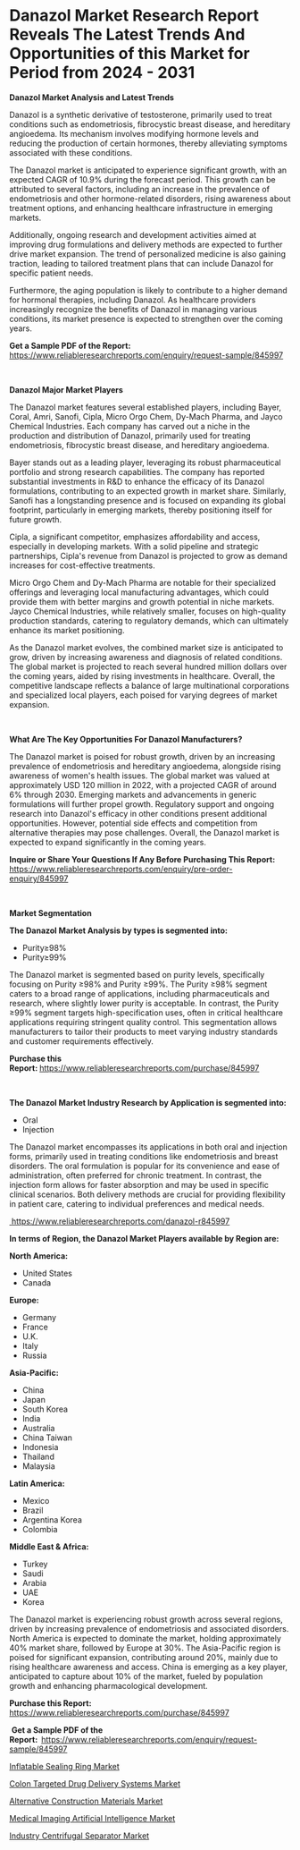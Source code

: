 <p><h1>Danazol Market Research Report Reveals The Latest Trends And Opportunities of this Market for Period from 2024 - 2031</h1></p><p><strong>Danazol Market Analysis and Latest Trends</strong></p>
<p><p>Danazol is a synthetic derivative of testosterone, primarily used to treat conditions such as endometriosis, fibrocystic breast disease, and hereditary angioedema. Its mechanism involves modifying hormone levels and reducing the production of certain hormones, thereby alleviating symptoms associated with these conditions.</p><p>The Danazol market is anticipated to experience significant growth, with an expected CAGR of 10.9% during the forecast period. This growth can be attributed to several factors, including an increase in the prevalence of endometriosis and other hormone-related disorders, rising awareness about treatment options, and enhancing healthcare infrastructure in emerging markets. </p><p>Additionally, ongoing research and development activities aimed at improving drug formulations and delivery methods are expected to further drive market expansion. The trend of personalized medicine is also gaining traction, leading to tailored treatment plans that can include Danazol for specific patient needs. </p><p>Furthermore, the aging population is likely to contribute to a higher demand for hormonal therapies, including Danazol. As healthcare providers increasingly recognize the benefits of Danazol in managing various conditions, its market presence is expected to strengthen over the coming years.</p></p>
<p><strong>Get a Sample PDF of the Report:&nbsp;</strong> <a href="https://www.reliableresearchreports.com/enquiry/request-sample/845997?utm_campaign=38&utm_medium=2&utm_source=Github&utm_content=ia&utm_term=12112024&utm_id=danazol">https://www.reliableresearchreports.com/enquiry/request-sample/845997</a></p>
<p>&nbsp;</p>
<p><strong>Danazol Major Market Players</strong></p>
<p><p>The Danazol market features several established players, including Bayer, Coral, Amri, Sanofi, Cipla, Micro Orgo Chem, Dy-Mach Pharma, and Jayco Chemical Industries. Each company has carved out a niche in the production and distribution of Danazol, primarily used for treating endometriosis, fibrocystic breast disease, and hereditary angioedema.</p><p>Bayer stands out as a leading player, leveraging its robust pharmaceutical portfolio and strong research capabilities. The company has reported substantial investments in R&D to enhance the efficacy of its Danazol formulations, contributing to an expected growth in market share. Similarly, Sanofi has a longstanding presence and is focused on expanding its global footprint, particularly in emerging markets, thereby positioning itself for future growth.</p><p>Cipla, a significant competitor, emphasizes affordability and access, especially in developing markets. With a solid pipeline and strategic partnerships, Cipla's revenue from Danazol is projected to grow as demand increases for cost-effective treatments.</p><p>Micro Orgo Chem and Dy-Mach Pharma are notable for their specialized offerings and leveraging local manufacturing advantages, which could provide them with better margins and growth potential in niche markets. Jayco Chemical Industries, while relatively smaller, focuses on high-quality production standards, catering to regulatory demands, which can ultimately enhance its market positioning.</p><p>As the Danazol market evolves, the combined market size is anticipated to grow, driven by increasing awareness and diagnosis of related conditions. The global market is projected to reach several hundred million dollars over the coming years, aided by rising investments in healthcare. Overall, the competitive landscape reflects a balance of large multinational corporations and specialized local players, each poised for varying degrees of market expansion.</p></p>
<p>&nbsp;</p>
<p><strong>What Are The Key Opportunities For Danazol Manufacturers?</strong></p>
<p><p>The Danazol market is poised for robust growth, driven by an increasing prevalence of endometriosis and hereditary angioedema, alongside rising awareness of women's health issues. The global market was valued at approximately USD 120 million in 2022, with a projected CAGR of around 6% through 2030. Emerging markets and advancements in generic formulations will further propel growth. Regulatory support and ongoing research into Danazol's efficacy in other conditions present additional opportunities. However, potential side effects and competition from alternative therapies may pose challenges. Overall, the Danazol market is expected to expand significantly in the coming years.</p></p>
<p><strong>Inquire or Share Your Questions If Any Before Purchasing This Report:</strong> <a href="https://www.reliableresearchreports.com/enquiry/pre-order-enquiry/845997?utm_campaign=38&utm_medium=2&utm_source=Github&utm_content=ia&utm_term=12112024&utm_id=danazol">https://www.reliableresearchreports.com/enquiry/pre-order-enquiry/845997</a></p>
<p>&nbsp;</p>
<p><strong>Market Segmentation</strong></p>
<p><strong>The Danazol Market Analysis by types is segmented into:</strong></p>
<p><ul><li>Purity≥98%</li><li>Purity≥99%</li></ul></p>
<p><p>The Danazol market is segmented based on purity levels, specifically focusing on Purity ≥98% and Purity ≥99%. The Purity ≥98% segment caters to a broad range of applications, including pharmaceuticals and research, where slightly lower purity is acceptable. In contrast, the Purity ≥99% segment targets high-specification uses, often in critical healthcare applications requiring stringent quality control. This segmentation allows manufacturers to tailor their products to meet varying industry standards and customer requirements effectively.</p></p>
<p><strong>Purchase this Report:&nbsp;</strong><a href="https://www.reliableresearchreports.com/purchase/845997?utm_campaign=38&utm_medium=2&utm_source=Github&utm_content=ia&utm_term=12112024&utm_id=danazol">https://www.reliableresearchreports.com/purchase/845997</a></p>
<p>&nbsp;</p>
<p><strong>The Danazol Market Industry Research by Application is segmented into:</strong></p>
<p><ul><li>Oral</li><li>Injection</li></ul></p>
<p><p>The Danazol market encompasses its applications in both oral and injection forms, primarily used in treating conditions like endometriosis and breast disorders. The oral formulation is popular for its convenience and ease of administration, often preferred for chronic treatment. In contrast, the injection form allows for faster absorption and may be used in specific clinical scenarios. Both delivery methods are crucial for providing flexibility in patient care, catering to individual preferences and medical needs.</p></p>
<p><a href="https://www.reliableresearchreports.com/danazol-r845997?utm_campaign=38&utm_medium=2&utm_source=Github&utm_content=ia&utm_term=12112024&utm_id=danazol">&nbsp;https://www.reliableresearchreports.com/danazol-r845997</a></p>
<p><strong>In terms of Region, the Danazol Market Players available by Region are:</strong></p>
<p>
    <p> <strong> North America: </strong>
        <ul>
            <li>United States</li>
            <li>Canada</li>
        </ul>
        </p> 
    <p> <strong> Europe: </strong>
        <ul>
            <li>Germany</li>
            <li>France</li>
            <li>U.K.</li>
            <li>Italy</li>
            <li>Russia</li>
        </ul>
        </p> 
    <p> <strong> Asia-Pacific: </strong>
        <ul>
            <li>China</li>
            <li>Japan</li>
            <li>South Korea</li>
            <li>India</li>
            <li>Australia</li>
            <li>China Taiwan</li>
            <li>Indonesia</li>
            <li>Thailand</li>
            <li>Malaysia</li>
        </ul>
        </p> 
    <p> <strong> Latin America: </strong>
        <ul>
            <li>Mexico</li>
            <li>Brazil</li>
            <li>Argentina Korea</li>
            <li>Colombia</li>
        </ul>
        </p> 
    <p> <strong> Middle East & Africa: </strong>
        <ul>
            <li>Turkey</li>
            <li>Saudi</li>
            <li>Arabia</li>
            <li>UAE</li>
            <li>Korea</li>
        </ul>
    </p>
    </p>
<p><p>The Danazol market is experiencing robust growth across several regions, driven by increasing prevalence of endometriosis and associated disorders. North America is expected to dominate the market, holding approximately 40% market share, followed by Europe at 30%. The Asia-Pacific region is poised for significant expansion, contributing around 20%, mainly due to rising healthcare awareness and access. China is emerging as a key player, anticipated to capture about 10% of the market, fueled by population growth and enhancing pharmacological development.</p></p>
<p><strong>Purchase this Report: </strong><a href="https://www.reliableresearchreports.com/purchase/845997?utm_campaign=38&utm_medium=2&utm_source=Github&utm_content=ia&utm_term=12112024&utm_id=danazol">https://www.reliableresearchreports.com/purchase/845997</a></p>
<p>&nbsp;<strong>Get a Sample PDF of the Report:&nbsp;&nbsp;</strong><a href="https://www.reliableresearchreports.com/enquiry/request-sample/845997?utm_campaign=38&utm_medium=2&utm_source=Github&utm_content=ia&utm_term=12112024&utm_id=danazol">https://www.reliableresearchreports.com/enquiry/request-sample/845997</a></p>
<p><strong></strong></p>
<p><p><a href="https://www.linkedin.com/pulse/inflatable-sealing-ring-spectrum-usage-patterns-sector-evolution-rctwc?utm_campaign=38&utm_medium=2&utm_source=Github&utm_content=ia&utm_term=12112024&utm_id=danazol">Inflatable Sealing Ring Market</a></p><p><a href="https://issuu.com/reportprime-2/docs/colon-targeted-drug-delivery-system_833bc0d186abf1?utm_campaign=38&utm_medium=2&utm_source=Github&utm_content=ia&utm_term=12112024&utm_id=danazol">Colon Targeted Drug Delivery Systems Market</a></p><p><a href="https://github.com/MegiMusaj575/Market-Research-Report-List-1/blob/main/alternative-construction-materials-market.md?utm_campaign=38&utm_medium=2&utm_source=Github&utm_content=ia&utm_term=12112024&utm_id=danazol">Alternative Construction Materials Market</a></p><p><a href="https://issuu.com/reportprime-2/docs/medical-imaging-artificial-intellig_83788265886642?utm_campaign=38&utm_medium=2&utm_source=Github&utm_content=ia&utm_term=12112024&utm_id=danazol">Medical Imaging Artificial Intelligence Market</a></p><p><a href="https://www.linkedin.com/pulse/in-depth-analysis-global-industry-centrifugal-separator-market-7qnec?utm_campaign=38&utm_medium=2&utm_source=Github&utm_content=ia&utm_term=12112024&utm_id=danazol">Industry Centrifugal Separator Market</a></p></p>